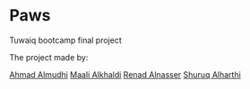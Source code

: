 # Paws
Tuwaiq bootcamp final project

The project made by:

<a href="https://github.com/AhmadAlmudhi" target="_blank">Ahmad Almudhi</a>
<a href="https://github.com/3Maali" target="_blank">Maali Alkhaldi</a>
<a href="https://github.com/renad17" target="_blank">Renad Alnasser</a>
<a href="https://github.com/shuruqalharthi12" target="_blank">Shuruq Alharthi</a>
